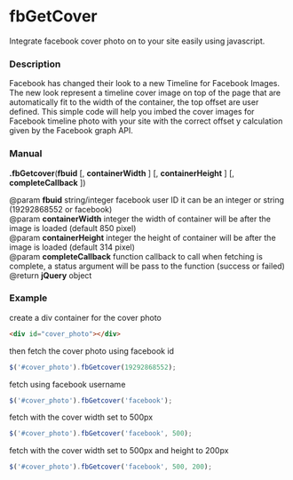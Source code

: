 fbGetCover
==========
Integrate facebook cover photo on to your site easily using javascript.

<h3>Description</h3>
Facebook has changed their look to a new Timeline for Facebook Images. The new look represent a timeline cover image on top of the page that are automatically fit to the width of the container, the top offset are user defined. This simple code will help you imbed the cover images for Facebook timeline photo with your site with the correct offset y calculation given by the Facebook graph API.

<h3>Manual</h3>
<b>.fbGetcover</b>(<b>fbuid</b> [, <b>containerWidth</b> ] [, <b>containerHeight</b> ] [, <b>completeCallback</b> ])

@param <b>fbuid</b> string/integer facebook user ID it can be an integer or string (19292868552 or facebook)<br>
@param <b>containerWidth</b> integer the width of container will be after the image is loaded (default 850 pixel)<br>
@param <b>containerHeight</b> integer the height of container will be after the image is loaded (default 314 pixel)<br>
@param <b>completeCallback</b> function callback to call when fetching is complete, a status argument will be pass to the function (success or failed)<br>
@return <b>jQuery</b> object

<h3>Example</h3>

create a div container for the cover photo 
```html
<div id="cover_photo"></div>
```
then fetch the cover photo using facebook id
```js
$('#cover_photo').fbGetcover(19292868552);
```
fetch using facebook username
```js
$('#cover_photo').fbGetcover('facebook');
```
fetch with the cover width set to 500px
```js
$('#cover_photo').fbGetcover('facebook', 500);
```
fetch with the cover width set to 500px and height to 200px
```js
$('#cover_photo').fbGetcover('facebook', 500, 200);
```
